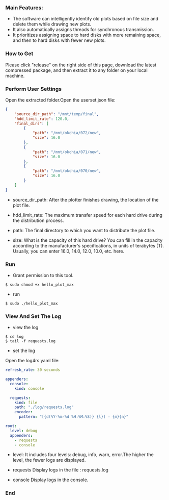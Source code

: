 ### Main Features:

- The software can intelligently identify old plots based on file size and delete them while drawing new plots. 
- It also automatically assigns threads for synchronous transmission.
- It prioritizes assigning space to hard disks with more remaining space, and then to hard disks with fewer new plots.

### How to Get

Please click "release" on the right side of this page, download the latest compressed package, and then extract it to any folder on your local machine.

### Perform User Settings

Open the extracted folder.Open the userset.json file:
```json
{
    "source_dir_path": "/mnt/temp/final",
    "hdd_limit_rate": 120.0,
    "final_dirs": [
        {
            "path": "/mnt/okchia/072/new",
            "size": 16.0
        },
        {
            "path": "/mnt/okchia/071/new",
            "size": 16.0
        },
        {
            "path": "/mnt/okchia/070/new",
            "size": 16.0
        }
    ]
}
```
* source_dir_path:
After the plotter finishes drawing, the location of the plot file.

* hdd_limit_rate:
The maximum transfer speed for each hard drive during the distribution process.
* path:
The final directory to which you want to distribute the plot file.

* size:
What is the capacity of this hard drive? You can fill in the capacity according to the manufacturer's specifications, in units of terabytes (T). Usually, you can enter 16.0, 14.0, 12.0, 10.0, etc. here.

### Run
* Grant permission to this tool.
```
$ sudo chmod +x hello_plot_max
```
* run
```
$ sudo ./hello_plot_max
```
### View And Set The Log
* view the log 
```
$ cd log
$ tail -f requests.log
```

* set the log

Open the log4rs.yaml file:

```yaml
refresh_rate: 30 seconds

appenders:
  console:
    kind: console

  requests:
    kind: file
    path: "./log/requests.log"
    encoder:
      pattern: "[{d(%Y-%m-%d %H:%M:%S)} {l}] - {m}{n}"

root:
  level: debug
  appenders:
    - requests
    - console
```
* level:
It includes four levels: debug, info, warn, error.The higher the level, the fewer logs are displayed.

* requests
Display logs in the file : requests.log

* console
Display logs in the console.

### End